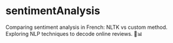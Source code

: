 # sentimentAnalysis
Comparing sentiment analysis in French: NLTK vs custom method. Exploring NLP techniques to decode online reviews. 🤖📊
